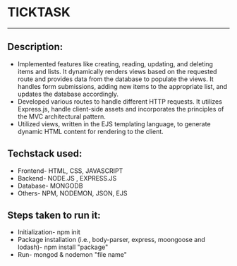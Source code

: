 # TICKTASK

<hr/>

<h2 align="left">Description:</h2>
<ul>
<li align="left">Implemented features like creating, reading, updating, and deleting items and lists. It dynamically renders views based on the requested route and provides data from the database to populate the views. It handles form submissions, adding new items to the appropriate list, and updates the database accordingly.</li>
<li align="left">Developed various routes to handle different HTTP requests. It utilizes Express.js, handle client-side assets and incorporates the principles of the MVC architectural pattern. </li>
<li align="left">Utilized views, written in the EJS templating language, to generate dynamic HTML content for rendering to the client. </li>
</ul>

<h2 align="left">Techstack used:</h2>
<ul>
<li align="left">Frontend- HTML, CSS, JAVASCRIPT</li>
<li align="left">Backend- NODE.JS , EXPRESS.JS </li>
<li align="left">Database- MONGODB </li>
<li align="left">Others- NPM, NODEMON, JSON, EJS </li>
</ul>

<h2 align="left">Steps taken to run it:</h2>
<ul>
<li align="left">Initialization- npm init</li>
<li align="left">Package installation (i.e., body-parser, express, moongoose and lodash)- npm install "package"</li>
<li align="left">Run- mongod & nodemon "file name"</li>
</ul>
